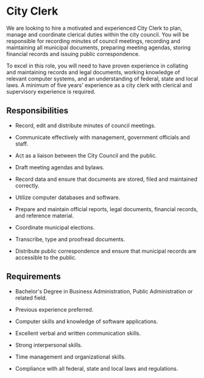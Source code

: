 # City Clerk

We are looking to hire a motivated and experienced City Clerk to plan, manage and coordinate clerical duties within the city council. You will be responsible for recording minutes of council meetings, recording and maintaining all municipal documents, preparing meeting agendas, storing financial records and issuing public correspondence.

To excel in this role, you will need to have proven experience in collating and maintaining records and legal documents, working knowledge of relevant computer systems, and an understanding of federal, state and local laws. A minimum of five years' experience as a city clerk with clerical and supervisory experience is required.

## Responsibilities

* Record, edit and distribute minutes of council meetings.

* Communicate effectively with management, government officials and staff.

* Act as a liaison between the City Council and the public.

* Draft meeting agendas and bylaws.

* Record data and ensure that documents are stored, filed and maintained correctly.

* Utilize computer databases and software.

* Prepare and maintain official reports, legal documents, financial records, and reference material.

* Coordinate municipal elections.

* Transcribe, type and proofread documents.

* Distribute public correspondence and ensure that municipal records are accessible to the public.

## Requirements

* Bachelor's Degree in Business Administration, Public Administration or related field.

* Previous experience preferred.

* Computer skills and knowledge of software applications.

* Excellent verbal and written communication skills.

* Strong interpersonal skills.

* Time management and organizational skills.

* Compliance with all federal, state and local laws and regulations.

